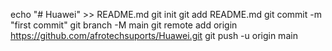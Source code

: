 echo "# Huawei" >> README.md
git init
git add README.md
git commit -m "first commit"
git branch -M main
git remote add origin https://github.com/afrotechsuports/Huawei.git
git push -u origin main
